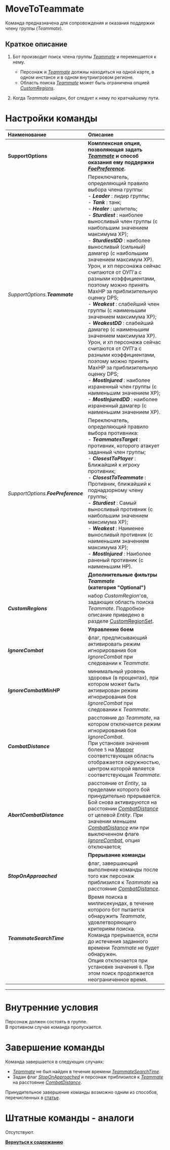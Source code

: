 # **MoveToTeammate**

Команда предназначена для сопровождения и оказания поддержки члену группы (*Teammate*).

## **Краткое описание**

1. Бот производит поиск члена группы [*Teammate*](#ref-Teammate) и перемещается к нему. <br/>
   - Персонаж и [*Teammate*](#ref-Teammate) должны находиться на одной карте, в одном инстансе и в одном внутриигровом регионе.
   - Область поиска [*Teammate*](#ref-Teammate) может быть ограничена опцией [*CustomRegions*](#ref-CustomRegions).

2. Когда *Teammate* найден, бот следует к нему по кратчайшему пути.


# **Настройки команды**

<!--## **SupportOptions**
Комплексная опция, позволяющая задать *Teammate* и способ оказания ему поддержки.
- ***Teammate*** - переключатель, определяющий правило выбора члена группы:
   + *Leader* : лидер группы;
   + *Tank* : танк;
   + *Healer* : целитель;
   + Sturdiest : наиболее выносливый член группы (c наибольшим значением максимум ХР);
   + *SturdiestDD* : наиболее выносливый (сильный) дамагер (c наибольшим значением максимум ХР).  
   Урон, и хп персонажа сейчас считаются от ОУП'a с разными коэффициентами, поэтому можно принять MaxHP за приблизительную оценку DPS;
   + *Weakest* : слабейший член группы (c наименьшим значением максимума ХР);
   + *WeakestDD* : слабейший дамагер (c наименьшим значением максимума ХР).  
   Урон, и хп персонажа сейчас считаются от ОУП'a с разными коэффициентами, поэтому можно принять MaxHP за приблизительную оценку DPS;
   + *MostInjured* : наиболее израненный член группы (c наименьшим значением ХР);
   + *MostInjuredDD* : наиболее израненный дамагер (c наименьшим значением ХР).

- ***FoePreference*** - переключатель, определяющий правило выбора противника:
   + *TeammatesTarget* : противник, которого атакует заданный член группы;
   + *ClosestToPlayer* : Ближайший к игроку противник;
   + *ClosestToTeammate* : Противник, ближайший к поднадзорному члену группы;
   + *Sturdiest* : Самый выносливый противник (c наибольшим значением максимума ХР);
   + *Weakest* : Наименее выносливый противник (c наименьшим значением максимума ХР);
   + *MostInjured* : Наиболее раненый противник (с наименьшим НР);
 -->       

| **Наименование** | **Описание** 
|:-----------------|:-------------
|**SupportOptions**|**Комплексная опция, позволяющая задать [*Teammate*](#ref-Teammate) и способ оказания ему поддержки [*FoePreference*](#ref-FoePreference).**
|<a name ="ref-Teammate">*SupportOptions.**Teammate***</a> | Переключатель, определяющий правило выбора члена группы:<br/> - ***Leader*** : лидер группы;<br/>- ***Tank*** : танк;<br/>- ***Healer*** : целитель;<br/>- ***Sturdiest*** : наиболее выносливый член группы (c наибольшим значением максимума ХР);<br/>- ***SturdiestDD*** : наиболее выносливый (сильный) дамагер (c наибольшим значением максимум ХР).  <br/>Урон, и хп персонажа сейчас считаются от ОУП'a с разными коэффициентами, поэтому можно принять MaxHP за приблизительную оценку DPS;<br/>- ***Weakest*** : слабейший член группы (c наименьшим значением максимума ХР);<br/>- ***WeakestDD*** : слабейший дамагер (c наименьшим значением максимума ХР). <br/>Урон, и хп персонажа сейчас считаются от ОУП'a с разными коэффициентами, поэтому можно принять MaxHP за приблизительную оценку DPS;<br/>- ***MostInjured*** : наиболее израненный член группы (c наименьшим значением ХР);<br/> - ***MostInjuredDD*** : наиболее израненный дамагер (c наименьшим значением ХР).
|<a name ="ref-FoePreference">*SupportOptions.**FoePreference***</a>|Переключатель, определяющий правило выбора противника:<br/> - ***TeammatesTarget*** : противник, которого атакует заданный член группы;<br/>- ***ClosestToPlayer*** : Ближайший к игроку противник;<br/>- ***ClosestToTeammate*** : Противник, ближайший к поднадзорному члену группы;<br/>- ***Sturdiest*** : Самый выносливый противник (c наибольшим значением максимума ХР);<br/>- ***Weakest*** : Наименее выносливый противник (c наименьшим значением максимума ХР);<br/>- ***MostInjured*** : Наиболее раненый противник (с наименьшим НР).
||**Дополнительные фильтры *Teammate* <br/>(категория "Optional")**
|<a name ="ref-CustomRegions">***CustomRegions***</a> | набор *CustomRegion*'ов, задающих область поиска *Teammate*. Подробное описание приведено в разделе [CustomRegionSet](../../General/CustomRegionSet-RU.md).
||**Управление боем**
|<a name ="ref-IgnoreCombat">***IgnoreCombat***</a> | флаг, предписывающий активировать режим игнорирования боя *IgnoreCombat* при следовании к *Teammate*.
|<a name ="ref-IgnoreCombatMinHP">***IgnoreCombatMinHP***</a> | минимальный уровень здоровья (в процентах), при котором может быть активирован режим игнорирования боя *IgnoreCombat* при следовании к *Teammate*.
|<a name ="ref-CombatDistance">***CombatDistance***</a> | расстояние до *Teammate*, на котором отключается режим игнорирования боя *IgnoreCombat*. <br/> При установке значения более ``5`` на [Mapper](../../Patches/Mapper/Mapper-RU.md) соответствующая область отображается окружностью, центром которой является соответствующая *Teammate*.
|<a name ="ref-AbortCombatDistance">***AbortCombatDistance***</a> | расстояние от *Entity*, за пределами которого бой принудительно прерывается. <br/> Бой снова активируются на расстоянии [*CombatDistance*](#ref-CombatDistance) от целевой *Entity*. При значении меньшем [*CombatDistance*](#ref-CombatDistance) или при выключенном флаге [*IgnoreCombat*](#ref-IgnoreCombat), опция отключается;
||**Прерывание команды**
|<a name ="ref-StopOnApproached">***StopOnApproached***</a> | флаг, завершающий выполнение команды после того как персонаж приблизился к *Teammate* на расстояние [*CombatDistance*](#ref-CombatDistance).
|<a name ="ref-TeammateSearchTime">***TeammateSearchTime***</a> | Время поиска в миллисекундах, в течение которого бот пытается обнаружить *Teammate*, удовлетворяющего критериям поиска.<br/> Команда прерывается, если до истечения заданного времени *Teammate* не будет обнаружен.<br/> Опция отключается при установке значения ``0``. При этом поиск продолжается неограниченное время.

---

# **Внутренние условия**

Персонаж должен состоять в группе.<br/>
В противном случае команда пропускается.


# **Завершение команды**

Команда завершается в следующих случаях:
- [*Teammate*](#ref-Teammate) не был найден в течение времени [*TeammateSearchTime*](#ref-TeammateSearchTime).
- Задан флаг [*StopOnApproached*](#ref-StopOnApproached) и персонаж приблизился к [*Teammate*](#ref-Teammate) на расстояние [*CombatDistance*](#ref-CombatDistance).

Принудительное завершение команды возможно одним из способов, перечисленных в [статье](./../../General/ForcedQuesterActionTermination-RU.md).


# **Штатные команды - аналоги**

Отсутствуют.



[**Вернуться к содержанию**](../../index.md)
